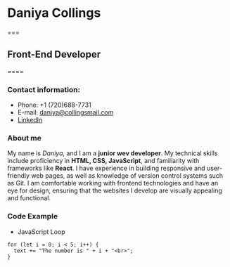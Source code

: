 # Daniya Collings
===

## Front-End Developer
====

### Contact information:
+ Phone: +1 (720)688-7731
+ E-mail: daniya@collingsmail.com
+ [LinkedIn](https://www.linkedin.com/in/daniya-collings)

### About me

My name is *Daniya*, and I am a **junior wev developer**. My technical skills include proficiency in **HTML, CSS, JavaScript**, and familiarity with frameworks like **React**.
I have experience in building responsive and user-friendly web pages, as well as knowledge of version control systems such as Git. I am comfortable working with frontend technologies and have an eye for design, ensuring that the websites I develop are visually appealing and functional.

### Code Example
+ JavaScript Loop

```
for (let i = 0; i < 5; i++) {
  text += "The number is " + i + "<br>";
}
```

